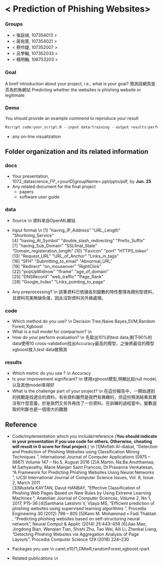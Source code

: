 # < Prediction of Phishing Websites>

### Groups
* < 張庭禎, 107354013 >
* < 蔣宛蓉, 107354021 >
* < 蔡伶婕, 107352007 >
* < 呂學翰, 107352033 >
* < 楊明翰, 108753203 >

### Goal
A breif introduction about your project, i.e., what is your goal?
預測該網頁是否為釣魚網站
Predicting whether the websites is phishing website or legitimate

### Demo 
You should provide an example commend to reproduce your result
```R
Rscript code/your_script.R --input data/training --output results/performance.tsv
```
* any on-line visualization

## Folder organization and its related information

### docs
* Your presentation, 1072_datascience_FP_<yourID|groupName>.ppt/pptx/pdf, by **Jun. 25**
* Any related document for the final project
  * papers
  * software user guide

### data

* Source \n
資料來自OpenML網站
* Input format \n
[1] "having_IP_Address"           "URL_Length"                  "Shortining_Service"         
[4] "having_At_Symbol"            "double_slash_redirecting"    "Prefix_Suffix"              
[7] "having_Sub_Domain"           "SSLfinal_State"              "Domain_registeration_length"
[10] "Favicon"                     "port"                        "HTTPS_token"                
[13] "Request_URL"                 "URL_of_Anchor"               "Links_in_tags"              
[16] "SFH"                         "Submitting_to_email"         "Abnormal_URL"               
[19] "Redirect"                    "on_mouseover"                "RightClick"                 
[22] "popUpWidnow"                 "Iframe"                      "age_of_domain"              
[25] "DNSRecord"                   "web_traffic"                 "Page_Rank"                  
[28] "Google_Index"                "Links_pointing_to_page"  

* Any preprocessing? \n
該筆資料已依據各別變數的特性整理為類別型資料，且資料完美無缺失值，因此沒對資料另外做處理。

### code

* Which method do you use? \n
Decision Tree,Naive Bayes,SVM,Random Forest,Xgboost
* What is a null model for comparison? \n
* How do your perform evaluation? \n
先取出10%的test data,剩下90%的data使用10 cross-validation找出Accuracy最高的模型，之後將最佳的模型xgboost放入test data做預測
### results

* Which metric do you use ? \n
Accuracy
* Is your improvement significant? \n
使用xgboost模型,明顯比起null model,以及其他model來得好
* What is the challenge part of your project? \n
在這份報告中，一開始遇到的挑戰是找適合的資料，有些資料雖然是我們有興趣的，但這份預測結果其實沒有什麼意義，於是我們又另外再找了一份資料。在訓練的過程當中，變數選取的判斷也是一個很大的難題
## Reference
* Code/implementation which you include/reference (__You should indicate in your presentation if you use code for others. Otherwise, cheating will result in 0 score for final project.__) \n
[1]Mofleh Al-diabat, “Detection and Prediction of Phishing Websites using Classification Mining Techniques ”, International Journal of Computer Applications (0975 – 8887) Volume 147 – No.5, August 2016 
[2]A.Martin, Na.Ba.Anutthamaa, M.Sathyavathy, Marie Manjari Saint Francois,  Dr.Prasanna Venkatesan, “A Framework for Predicting Phishing Websites Using Neural Networks ”, IJCSI International Journal of Computer Science Issues, Vol. 8, Issue 2, March 2011  
[3]Mustafa KAYTAN, Davut HANBAY, “Effective Classification of Phishing Web Pages Based on New Rules by Using Extreme Learning Machines ”, Anatolian Journal of Computer Sciences, Volume 2, No 1, 2017, P15-36
[4]Santhana Lakshmi V, Vijaya MS, “Efficient  prediction of phishing websites using supervised learning algorithms ”, Procedia Engineering 30 (2012) 798 – 805
[5]Rami M. Mohammad • Fadi Thabtah , “Predicting phishing websites based on self-structuring neural network”, Neural Comput & Applic (2014) 25:443–458
[6]Jiao Mao, Jingdong Bian, Wenqian Tian, Shishi Zhu, Tao Wei, Aili Li,  Zhenkai Liang, “Detecting Phishing Websites via Aggregation Analysis of Page Layouts”, Procedia Computer Science 129 (2018) 224–230

* Packages you use \n
caret,e1071,DMwR,randomForest,xgboost.rpart
* Related publications \n


